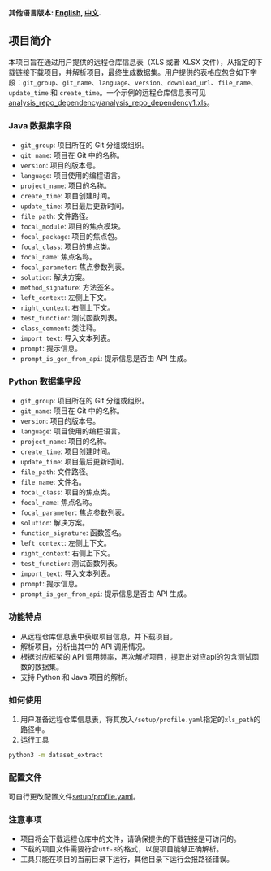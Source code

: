 **其他语言版本: [English](README.md), [中文](README_zh.md).**

## 项目简介

本项目旨在通过用户提供的远程仓库信息表（XLS 或者 XLSX 文件），从指定的下载链接下载项目，并解析项目，最终生成数据集。用户提供的表格应包含如下字段：`git_group`、`git_name`、`language`、`version`、`download_url`、`file_name`、`update_time` 和 `create_time`。一个示例的远程仓库信息表可见[analysis_repo_dependency/analysis_repo_dependency1.xls](analysis_repo_dependency/analysis_repo_dependency1.xls)。

### Java 数据集字段

- `git_group`: 项目所在的 Git 分组或组织。
- `git_name`: 项目在 Git 中的名称。
- `version`: 项目的版本号。
- `language`: 项目使用的编程语言。
- `project_name`: 项目的名称。
- `create_time`: 项目创建时间。
- `update_time`: 项目最后更新时间。
- `file_path`: 文件路径。
- `focal_module`: 项目的焦点模块。
- `focal_package`: 项目的焦点包。
- `focal_class`: 项目的焦点类。
- `focal_name`: 焦点名称。
- `focal_parameter`: 焦点参数列表。
- `solution`: 解决方案。
- `method_signature`: 方法签名。
- `left_context`: 左侧上下文。
- `right_context`: 右侧上下文。
- `test_function`: 测试函数列表。
- `class_comment`: 类注释。
- `import_text`: 导入文本列表。
- `prompt`: 提示信息。
- `prompt_is_gen_from_api`: 提示信息是否由 API 生成。

### Python 数据集字段

- `git_group`: 项目所在的 Git 分组或组织。
- `git_name`: 项目在 Git 中的名称。
- `version`: 项目的版本号。
- `language`: 项目使用的编程语言。
- `project_name`: 项目的名称。
- `create_time`: 项目创建时间。
- `update_time`: 项目最后更新时间。
- `file_path`: 文件路径。
- `file_name`: 文件名。
- `focal_class`: 项目的焦点类。
- `focal_name`: 焦点名称。
- `focal_parameter`: 焦点参数列表。
- `solution`: 解决方案。
- `function_signature`: 函数签名。
- `left_context`: 左侧上下文。
- `right_context`: 右侧上下文。
- `test_function`: 测试函数列表。
- `import_text`: 导入文本列表。
- `prompt`: 提示信息。
- `prompt_is_gen_from_api`: 提示信息是否由 API 生成。


### 功能特点

- 从远程仓库信息表中获取项目信息，并下载项目。
- 解析项目，分析出其中的 API 调用情况。
- 根据对应框架的 API 调用频率，再次解析项目，提取出对应api的包含测试函数的数据集。
- 支持 Python 和 Java 项目的解析。

### 如何使用

1. 用户准备远程仓库信息表，将其放入`/setup/profile.yaml`指定的`xls_path`的路径中。
2. 运行工具
```sh
python3 -m dataset_extract
```

### 配置文件
可自行更改配置文件[setup/profile.yaml](setup/profile.yaml)。

### 注意事项

- 项目将会下载远程仓库中的文件，请确保提供的下载链接是可访问的。
- 下载的项目文件需要符合`utf-8`的格式，以便项目能够正确解析。
- 工具只能在项目的当前目录下运行，其他目录下运行会报路径错误。

